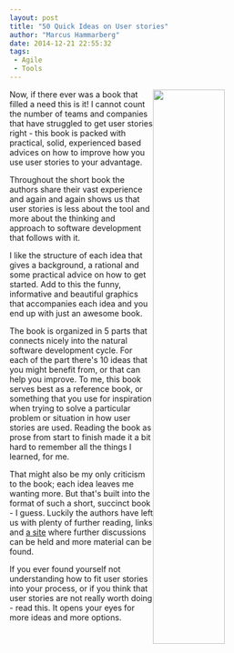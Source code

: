```yaml
---
layout: post
title: "50 Quick Ideas on User stories"
author: "Marcus Hammarberg"
date: 2014-12-21 22:55:32
tags:
 - Agile
 - Tools
---
```


<img src="http://www.50quickideas.com/img/us/title.png" style="float:right" width="50%">
Now, if there ever was a book that filled a need this is it!
I cannot count the number of teams and companies that have struggled to get user stories right - this book is packed with practical, solid, experienced based advices on how to improve how you use user stories to your advantage.

Throughout the short book the authors share their vast experience and again and again shows us that user stories is less about the tool and more about the thinking and approach to software development that follows with it.

I like the structure of each idea that gives a background, a rational and some practical advice on how to get started. Add to this the funny, informative and beautiful graphics that accompanies each idea and you end up with just an awesome book.

The book is organized in 5 parts that connects nicely into the natural software development cycle. For each of the part there's 10 ideas that you might benefit from, or that can help you improve. To me, this book serves best as a reference book, or something that you use for inspiration when trying to solve a particular problem or situation in how user stories are used.
Reading the book as prose from start to finish made it a bit hard to remember all the things I learned, for me.

That might also be my only criticism to the book; each idea leaves me wanting more. But that's built into the format of such a short, succinct book - I guess. Luckily the authors have left us with plenty of further reading, links and <a href="http://www.50quickideas.com/">a site</a> where further discussions can be held and more material can be found.

If you ever found yourself not understanding how to fit user stories into your process, or if you think that user stories are not really worth doing - read this. It opens your eyes for more ideas and more options.